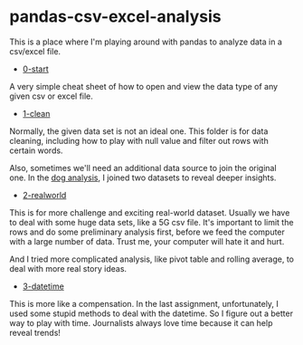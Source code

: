 # pandas-csv-excel-analysis
This is a place where I'm playing around with pandas to analyze data in a csv/excel file.

- [0-start](https://github.com/AngelineJCQ/pandas-csv-excel-analysis/tree/main/0-start)

A very simple cheat sheet of how to open and view the data type of any given csv or excel file.

- [1-clean](https://github.com/AngelineJCQ/pandas-csv-excel-analysis/tree/main/1-clean)

Normally, the given data set is not an ideal one. This folder is for data cleaning, including how to play with null value and filter out rows with certain words.

Also, sometimes we'll need an additional data source to join the original one. In the [dog analysis](https://github.com/AngelineJCQ/pandas-csv-excel-analysis/blob/main/1-clean/dogs-analysis.ipynb), I joined two datasets to reveal deeper insights.

- [2-realworld](https://github.com/AngelineJCQ/pandas-csv-excel-analysis/tree/main/2-realworld)

This is for more challenge and exciting real-world dataset. Usually we have to deal with some huge data sets, like a 5G csv file. It's important to limit the rows and do some preliminary analysis first, before we feed the computer with a large number of data. Trust me, your computer will hate it and hurt.

And I tried more complicated analysis, like pivot table and rolling average, to deal with more real story ideas.

- [3-datetime](https://github.com/AngelineJCQ/pandas-csv-excel-analysis/tree/main/3-datetime)

This is more like a compensation. In the last assignment, unfortunately, I used some stupid methods to deal with the datetime. So I figure out a better way to play with time. Journalists always love time because it can help reveal trends!
